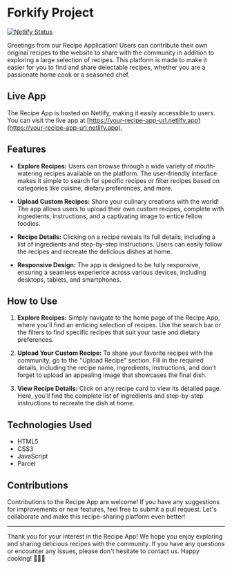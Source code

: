 # Forkify Project

[![Netlify Status](https://api.netlify.com/api/v1/badges/cf910066-f95c-44e4-aff1-608121df6d1b/deploy-status)](https://app.netlify.com/sites/forkify-rahuljsaliaan/deploys)

Greetings from our Recipe Application! Users can contribute their own original recipes to the website to share with the community in addition to exploring a large selection of recipes. This platform is made to make it easier for you to find and share delectable recipes, whether you are a passionate home cook or a seasoned chef.

## Live App

The Recipe App is hosted on Netlify, making it easily accessible to users. You can visit the live app at [https://your-recipe-app-url.netlify.app](https://your-recipe-app-url.netlify.app).

## Features

- **Explore Recipes:** Users can browse through a wide variety of mouth-watering recipes available on the platform. The user-friendly interface makes it simple to search for specific recipes or filter recipes based on categories like cuisine, dietary preferences, and more.

- **Upload Custom Recipes:** Share your culinary creations with the world! The app allows users to upload their own custom recipes, complete with ingredients, instructions, and a captivating image to entice fellow foodies.

- **Recipe Details:** Clicking on a recipe reveals its full details, including a list of ingredients and step-by-step instructions. Users can easily follow the recipes and recreate the delicious dishes at home.

- **Responsive Design:** The app is designed to be fully responsive, ensuring a seamless experience across various devices, including desktops, tablets, and smartphones.

## How to Use

1. **Explore Recipes:** Simply navigate to the home page of the Recipe App, where you'll find an enticing selection of recipes. Use the search bar or the filters to find specific recipes that suit your taste and dietary preferences.

2. **Upload Your Custom Recipe:** To share your favorite recipes with the community, go to the "Upload Recipe" section. Fill in the required details, including the recipe name, ingredients, instructions, and don't forget to upload an appealing image that showcases the final dish.

3. **View Recipe Details:** Click on any recipe card to view its detailed page. Here, you'll find the complete list of ingredients and step-by-step instructions to recreate the dish at home.

## Technologies Used

- HTML5
- CSS3
- JavaScript
- Parcel

## Contributions

Contributions to the Recipe App are welcome! If you have any suggestions for improvements or new features, feel free to submit a pull request. Let's collaborate and make this recipe-sharing platform even better!

---

Thank you for your interest in the Recipe App! We hope you enjoy exploring and sharing delicious recipes with the community. If you have any questions or encounter any issues, please don't hesitate to contact us. Happy cooking! 🍳🥗🍰
